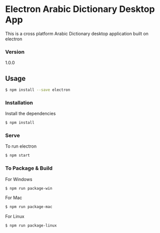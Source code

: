 # Electron Arabic Dictionary Desktop App

This is a cross platform Arabic Dictionary desktop application built on electron

### Version
1.0.0

## Usage
```sh
$ npm install --save electron
```
### Installation

Install the dependencies

```sh
$ npm install
```

### Serve
To run electron

```sh
$ npm start
```

### To Package & Build

For Windows

```sh
$ npm run package-win
```

For Mac

```sh
$ npm run package-mac
```

For Linux

```sh
$ npm run package-linux
```
